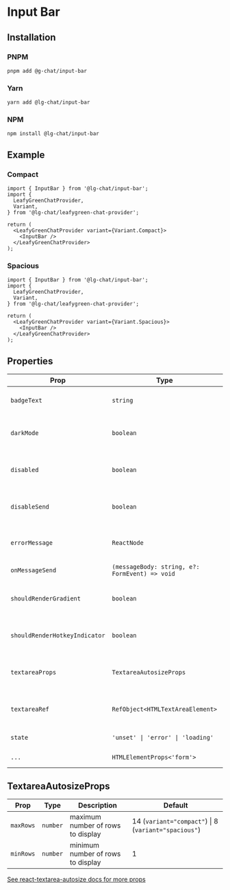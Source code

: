 # Input Bar

## Installation

### PNPM

```shell
pnpm add @g-chat/input-bar
```

### Yarn

```shell
yarn add @lg-chat/input-bar
```

### NPM

```shell
npm install @lg-chat/input-bar
```

## Example

### Compact

```tsx
import { InputBar } from '@lg-chat/input-bar';
import {
  LeafyGreenChatProvider,
  Variant,
} from '@lg-chat/leafygreen-chat-provider';

return (
  <LeafyGreenChatProvider variant={Variant.Compact}>
    <InputBar />
  </LeafyGreenChatProvider>
);
```

### Spacious

```tsx
import { InputBar } from '@lg-chat/input-bar';
import {
  LeafyGreenChatProvider,
  Variant,
} from '@lg-chat/leafygreen-chat-provider';

return (
  <LeafyGreenChatProvider variant={Variant.Spacious}>
    <InputBar />
  </LeafyGreenChatProvider>
);
```

## Properties

| Prop                          | Type                                           | Description                                                 | Default |
| ----------------------------- | ---------------------------------------------- | ----------------------------------------------------------- | ------- |
| `badgeText`                   | `string`                                       | Determines the text inside the rendered Badge               |         |
| `darkMode`                    | `boolean`                                      | Determines if the component will render in dark mode        | `false` |
| `disabled`                    | `boolean`                                      | Determines whether the user can interact with the InputBar  | `false` |
| `disableSend`                 | `boolean`                                      | When defined as `true`, disables the send action and button |         |
| `errorMessage`                | `ReactNode`                                    | Custom error message to display when `state='error'`        |         |
| `onMessageSend`               | `(messageBody: string, e?: FormEvent) => void` | Submit event handler.                                       |         |
| `shouldRenderGradient`        | `boolean`                                      | Toggles the gradient animation around the input             | `false` |
| `shouldRenderHotkeyIndicator` | `boolean`                                      | Toggles the hotkey indicator on the right side of the input | `false` |
| `textareaProps`               | `TextareaAutosizeProps`                        | Props passed to the TextareaAutosize component.             |         |
| `textareaRef`                 | `RefObject<HTMLTextAreaElement>`               | Ref object to access the textarea element directly          |         |
| `state`                       | `'unset' \| 'error' \| 'loading'`              | The current state of the InputBar.                          |         |
| `...`                         | `HTMLElementProps<'form'>`                     | Props spread on the root element                            |         |

## TextareaAutosizeProps

| Prop      | Type     | Description                       | Default                                              |
| --------- | -------- | --------------------------------- | ---------------------------------------------------- |
| `maxRows` | `number` | maximum number of rows to display | 14 (`variant="compact"`) \| 8 (`variant="spacious"`) |
| `minRows` | `number` | minimum number of rows to display | 1                                                    |

[See react-textarea-autosize docs for more props](https://github.com/Andarist/react-textarea-autosize?tab=readme-ov-file#special-props)
